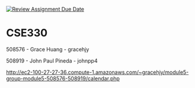 [![Review Assignment Due Date](https://classroom.github.com/assets/deadline-readme-button-24ddc0f5d75046c5622901739e7c5dd533143b0c8e959d652212380cedb1ea36.svg)](https://classroom.github.com/a/im2LrEax)
# CSE330
508576 - Grace Huang - gracehjy

508919 - John Paul Pineda - johnpp4

http://ec2-100-27-27-36.compute-1.amazonaws.com/~gracehjy/module5-group-module5-508576-508919/calendar.php 